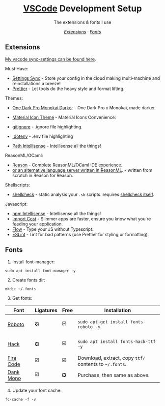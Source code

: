 <h1 align="center"><a href="https://code.visualstudio.com/download">VSCode</a> Development Setup</h1>

<p align="center">The extensions & fonts I use</p>

<p align="center">
    <em>
     <a href="#extensions">Extensions</a>
    · <a href="#fonts">Fonts</a>
    </em>
</p>

## Extensions

[My vscode sync-settings can be found here](https://gist.github.com/jthegedus/543979bdd5026834c9cebbf2e0e2d25e#file-settings-json).

Must Have:

- [Settings Sync](https://marketplace.visualstudio.com/items?itemName=Shan.code-settings-sync) - Store your config in the cloud making multi-machine and reinstallations a breeze!
- [Prettier](https://marketplace.visualstudio.com/items?itemName=esbenp.prettier-vscode) - Let tools do the heavy style and format lifting.

Themes:

- [One Dark Pro Monokai Darker](https://marketplace.visualstudio.com/items?itemName=eserozvataf.one-dark-pro-monokai-darker) - One Dark Pro x Monokai, made darker.
- [Material Icon Theme](https://marketplace.visualstudio.com/items?itemName=PKief.material-icon-theme) - Material Icons
  Convenience:

- [gitignore](https://marketplace.visualstudio.com/items?itemName=codezombiech.gitignore) - .ignore file highlighting.
- [.dotenv](https://marketplace.visualstudio.com/items?itemName=mikestead.dotenv) - .env file highlighting
- [Path Intellisense](https://marketplace.visualstudio.com/items?itemName=christian-kohler.path-intellisense) - Intellisense all the things!

ReasonML/OCaml:

- [Reason](https://github.com/reasonml-editor/vscode-reasonml) - Complete ReasonML/OCaml IDE experience.
- [or an alternative language server written in ReasonML](https://marketplace.visualstudio.com/items?itemName=jaredly.reason-vscode). - written from scratch in Reason for Reason.

Shellscripts:

- [shellcheck](https://marketplace.visualstudio.com/items?itemName=timonwong.shellcheck) - static analysis your `.sh` scripts. requires [shellcheck itself](https://github.com/koalaman/shellcheck#shellcheck---a-shell-script-static-analysis-tool).

Javascript:

- [npm Intellisense](https://marketplace.visualstudio.com/items?itemName=christian-kohler.npm-intellisense) - Intellisense all the things!
- [Import Cost](https://marketplace.visualstudio.com/items?itemName=wix.vscode-import-cost) - Slimmer apps are faster, ensure you know what you're feeding your application.
- [Flow](https://marketplace.visualstudio.com/items?itemName=flowtype.flow-for-vscode) - Type your JS without Typescript.
- [ESLint](https://marketplace.visualstudio.com/items?itemName=dbaeumer.vscode-eslint) - Lint for bad patterns (use Prettier for styling or formatting).

## Fonts

1.  Install font-manager:

```shell
sudo apt install font-manager -y
```

2.  Create fonts dir:

```shell
mkdir ~/.fonts
```

3.  Get fonts:

| Font                                               | Ligatures                     | Free                          | Installation                                                 |
| -------------------------------------------------- | ----------------------------- | ----------------------------- | ------------------------------------------------------------ |
| [Roboto](https://fonts.google.com/specimen/Roboto) | :negative_squared_cross_mark: | :ballot_box_with_check:       | <pre><code>sudo apt-get install fonts-roboto -y</code></pre> |
| [Hack](https://github.com/source-foundry/Hack)     | :negative_squared_cross_mark: | :ballot_box_with_check:       | <pre><code>sudo apt install fonts-hack-ttf -y</code></pre>   |
| [Fira Code](https://github.com/tonsky/FiraCode)    | :ballot_box_with_check:       | :ballot_box_with_check:       | Download, extract, copy `ttf/` contents to `~/.fonts`.       |
| [Dank Mono](https://dank.sh/)                      | :ballot_box_with_check:       | :negative_squared_cross_mark: | Purchase, then same as above.                                |

4.  Update your font cache:

```shell
fc-cache -f -v
```
